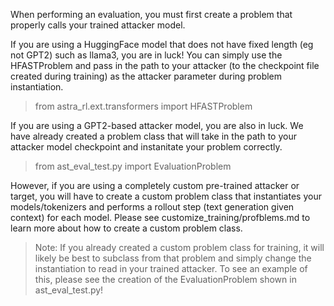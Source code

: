 When performing an evaluation, you must first create a problem that properly calls your trained attacker model.

If you are using a HuggingFace model that does not have fixed length (eg not GPT2) such as llama3, you are in luck! You can simply use the HFASTProblem and pass in the path to your attacker (to the checkpoint file created during training) as the attacker parameter during problem instantiation.
> from astra_rl.ext.transformers import HFASTProblem

If you are using a GPT2-based attacker model, you are also in luck. We have already created a problem class that will take in the path to your attacker model checkpoint and instanitate your problem correctly. 
> from ast_eval_test.py import EvaluationProblem

However, if you are using a completely custom pre-trained attacker or target, you will have to create a custom problem class that instantiates your models/tokenizers and performs a rollout step (text generation given context) for each model. Please see customize_training/profblems.md to learn more about how to create a custom problem class. 

> Note: If you already created a custom problem class for training, it will likely be best to subclass from that problem and simply change the instantiation to read in your trained attacker. To see an example of this, please see the creation of the EvaluationProblem shown in ast_eval_test.py!